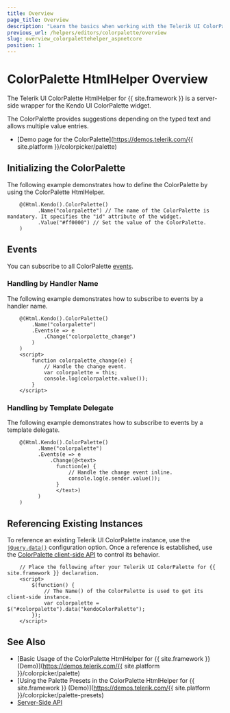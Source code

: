 ```yaml
---
title: Overview
page_title: Overview
description: "Learn the basics when working with the Telerik UI ColorPalette HtmlHelper for {{ site.framework }}."
previous_url: /helpers/editors/colorpalette/overview
slug: overview_colorpalettehelper_aspnetcore
position: 1
---
```


# ColorPalette HtmlHelper Overview

The Telerik UI ColorPalette HtmlHelper for {{ site.framework }} is a server-side wrapper for the Kendo UI ColorPalette widget.

The ColorPalette provides suggestions depending on the typed text and allows multiple value entries.

* [Demo page for the ColorPalette](https://demos.telerik.com/{{ site.platform }}/colorpicker/palette)

## Initializing the ColorPalette

The following example demonstrates how to define the ColorPalette by using the ColorPalette HtmlHelper.

```
    @(Html.Kendo().ColorPalette()
          .Name("colorpalette") // The name of the ColorPalette is mandatory. It specifies the "id" attribute of the widget.
          .Value("#ff0000") // Set the value of the ColorPalette.
    )
```

## Events

You can subscribe to all ColorPalette [events](https://docs.telerik.com/kendo-ui/api/javascript/ui/colorpalette#events).

### Handling by Handler Name

The following example demonstrates how to subscribe to events by a handler name.

```
    @(Html.Kendo().ColorPalette()
        .Name("colorpalette")
        .Events(e => e
            .Change("colorpalette_change")
        )
    )
    <script>
        function colorpalette_change(e) {
            // Handle the change event.
            var colorpalette = this;
            console.log(colorpalette.value());
        }
    </script>
```

### Handling by Template Delegate

The following example demonstrates how to subscribe to events by a template delegate.

```
    @(Html.Kendo().ColorPalette()
          .Name("colorpalette")
          .Events(e => e
              .Change(@<text>
                function(e) {
                    // Handle the change event inline.
                    console.log(e.sender.value());
                }
                </text>)
          )
    )
```

## Referencing Existing Instances

To reference an existing Telerik UI ColorPalette instance, use the [`jQuery.data()`](https://api.jquery.com/jQuery.data/) configuration option. Once a reference is established, use the [ColorPalette client-side API](https://docs.telerik.com/kendo-ui/api/javascript/ui/colorpalette#methods) to control its behavior.

        // Place the following after your Telerik UI ColorPalette for {{ site.framework }} declaration.
        <script>
            $(function() {
                // The Name() of the ColorPalette is used to get its client-side instance.
                var colorpalette = $("#colorpalette").data("kendoColorPalette");
            });
        </script>

## See Also

* [Basic Usage of the ColorPalette HtmlHelper for {{ site.framework }} (Demo)](https://demos.telerik.com/{{ site.platform }}/colorpicker/palette)
* [Using the Palette Presets in the ColorPalette HtmlHelper for {{ site.framework }} (Demo)](https://demos.telerik.com/{{ site.platform }}/colorpicker/palette-presets)
* [Server-Side API](/api/colorpalette)
